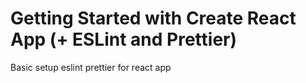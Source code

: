 # Getting Started with Create React App (+ ESLint and Prettier)

Basic setup eslint prettier for react app